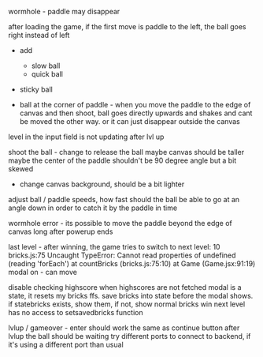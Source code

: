 wormhole - paddle may disappear

after loading the game, if the first move is paddle to the left, the ball goes right instead of left

- add

  - slow ball
  - quick ball

- sticky ball

* ball at the corner of paddle - when you move the paddle to the edge of canvas and then shoot, ball goes directly upwards and shakes and cant be moved the other way. or it can just disappear outside the canvas

level in the input field is not updating after lvl up

shoot the ball - change to release the ball maybe
canvas should be taller
maybe the center of the paddle shouldn't be 90 degree angle but a bit skewed

- change canvas background, should be a bit lighter

adjust ball / paddle speeds, how fast should the ball be able to go at an angle down in order to catch it by the paddle in time

wormhole error - its possible to move the paddle beyond the edge of canvas long after powerup ends

last level - after winning, the game tries to switch to next level:
10
bricks.js:75 Uncaught TypeError: Cannot read properties of undefined (reading 'forEach')
at countBricks (bricks.js:75:10)
at Game (Game.jsx:91:19)
modal on - can move

disable checking highscore when highscores are not fetched
modal is a state, it resets my bricks ffs. save bricks into state before the modal shows. if statebricks exists, show them, if not, show normal bricks
win next level has no access to setsavedbricks function

lvlup / gameover - enter should work the same as continue button
after lvlup the ball should be waiting
try different ports to connect to backend, if it's using a different port than usual

